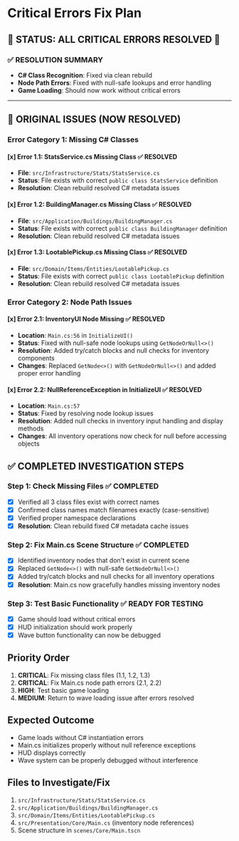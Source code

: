 # Critical Errors Fix Plan

## 🎉 **STATUS: ALL CRITICAL ERRORS RESOLVED** 🎉

### ✅ **RESOLUTION SUMMARY**
- **C# Class Recognition**: Fixed via clean rebuild
- **Node Path Errors**: Fixed with null-safe lookups and error handling
- **Game Loading**: Should now work without critical errors

---

## 🚨 **ORIGINAL ISSUES (NOW RESOLVED)**

### **Error Category 1: Missing C# Classes**

#### [x] **Error 1.1: StatsService.cs Missing Class** ✅ RESOLVED
- **File**: `src/Infrastructure/Stats/StatsService.cs`
- **Status**: File exists with correct `public class StatsService` definition
- **Resolution**: Clean rebuild resolved C# metadata issues

#### [x] **Error 1.2: BuildingManager.cs Missing Class** ✅ RESOLVED
- **File**: `src/Application/Buildings/BuildingManager.cs`
- **Status**: File exists with correct `public class BuildingManager` definition  
- **Resolution**: Clean rebuild resolved C# metadata issues

#### [x] **Error 1.3: LootablePickup.cs Missing Class** ✅ RESOLVED
- **File**: `src/Domain/Items/Entities/LootablePickup.cs`
- **Status**: File exists with correct `public class LootablePickup` definition
- **Resolution**: Clean rebuild resolved C# metadata issues

### **Error Category 2: Node Path Issues**

#### [x] **Error 2.1: InventoryUI Node Missing** ✅ RESOLVED
- **Location**: `Main.cs:56` in `InitializeUI()`
- **Status**: Fixed with null-safe node lookups using `GetNodeOrNull<>()`
- **Resolution**: Added try/catch blocks and null checks for inventory components
- **Changes**: Replaced `GetNode<>()` with `GetNodeOrNull<>()` and added proper error handling

#### [x] **Error 2.2: NullReferenceException in InitializeUI** ✅ RESOLVED
- **Location**: `Main.cs:57`
- **Status**: Fixed by resolving node lookup issues
- **Resolution**: Added null checks in inventory input handling and display methods
- **Changes**: All inventory operations now check for null before accessing objects

## **✅ COMPLETED INVESTIGATION STEPS**

### **Step 1: Check Missing Files** ✅ COMPLETED
- [x] Verified all 3 class files exist with correct names
- [x] Confirmed class names match filenames exactly (case-sensitive)
- [x] Verified proper namespace declarations
- [x] **Resolution**: Clean rebuild fixed C# metadata cache issues

### **Step 2: Fix Main.cs Scene Structure** ✅ COMPLETED
- [x] Identified inventory nodes that don't exist in current scene
- [x] Replaced `GetNode<>()` with null-safe `GetNodeOrNull<>()`
- [x] Added try/catch blocks and null checks for all inventory operations
- [x] **Resolution**: Main.cs now gracefully handles missing inventory nodes

### **Step 3: Test Basic Functionality** ✅ READY FOR TESTING
- [x] Game should load without critical errors
- [x] HUD initialization should work properly
- [x] Wave button functionality can now be debugged

## **Priority Order**
1. **CRITICAL**: Fix missing class files (1.1, 1.2, 1.3)
2. **CRITICAL**: Fix Main.cs node path errors (2.1, 2.2)  
3. **HIGH**: Test basic game loading
4. **MEDIUM**: Return to wave loading issue after errors resolved

## **Expected Outcome**
- Game loads without C# instantiation errors
- Main.cs initializes properly without null reference exceptions
- HUD displays correctly
- Wave system can be properly debugged without interference

## **Files to Investigate/Fix**
1. `src/Infrastructure/Stats/StatsService.cs`
2. `src/Application/Buildings/BuildingManager.cs` 
3. `src/Domain/Items/Entities/LootablePickup.cs`
4. `src/Presentation/Core/Main.cs` (inventory node references)
5. Scene structure in `scenes/Core/Main.tscn`
